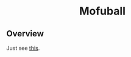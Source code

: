 <div align="center">
<h1>Mofuball</h1>
</div>


## Overview
Just see [this](https://ziphil.github.io/Mofuball/).